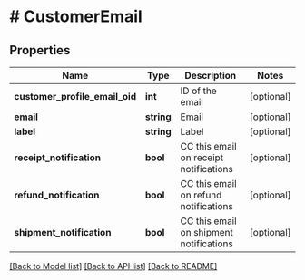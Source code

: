 # # CustomerEmail

## Properties

Name | Type | Description | Notes
------------ | ------------- | ------------- | -------------
**customer_profile_email_oid** | **int** | ID of the email | [optional]
**email** | **string** | Email | [optional]
**label** | **string** | Label | [optional]
**receipt_notification** | **bool** | CC this email on receipt notifications | [optional]
**refund_notification** | **bool** | CC this email on refund notifications | [optional]
**shipment_notification** | **bool** | CC this email on shipment notifications | [optional]

[[Back to Model list]](../../README.md#models) [[Back to API list]](../../README.md#endpoints) [[Back to README]](../../README.md)
